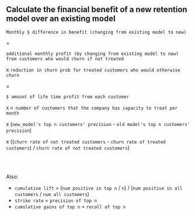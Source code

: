 ## Calculate the financial benefit of a new retention model over an existing model

`Monthly $ difference in benefit (changing from existing model to new)`

=

`additional monthly profit (by changing from existing model to new) from customers who would churn if not treated`

x `reduction in churn prob for treated customers who would otherwise churn`

=

`$ amount of life time profit from each customer`

x `n number of customers that the company has capacity to treat per month`

x (`new_model's top n customers' precision` - `old model's top n customers' precision`)

x ((`churn rate of not treated customers` - `churn rate of treated customers`) / `churn rate of not treated customers`)

<br>
<br>

Also:

- `cumulative lift` = (`num positive in top n` / `n`) / (`num positive in all customers` / `num all customers`)
- `strike rate` = `precision of top n`
- `cumulative gains of top n` = `recall of top n`
